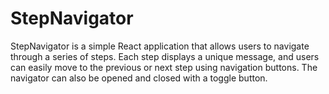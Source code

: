 # StepNavigator
StepNavigator is a simple React application that allows users to navigate through a series of steps. Each step displays a unique message, and users can easily move to the previous or next step using navigation buttons. The navigator can also be opened and closed with a toggle button.
